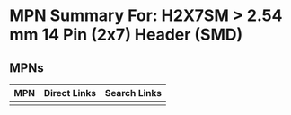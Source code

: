 



# MPN Summary For: H2X7SM > 2.54 mm 14 Pin (2x7) Header (SMD)

## MPNs
  

|MPN|Direct Links|Search Links|
| :--- | :--- | :--- |
||||
